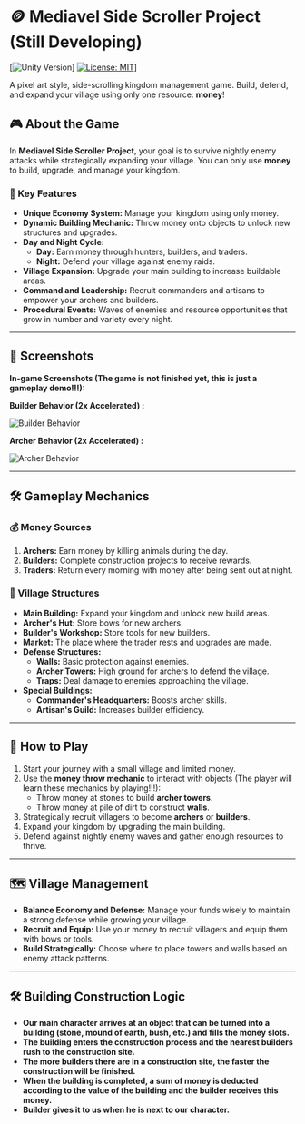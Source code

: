 # 🪙 Mediavel Side Scroller Project (Still Developing) 
[![Unity Version](https://img.shields.io/badge/Unity-6+-black.svg?logo=unity)]
[![License: MIT](https://img.shields.io/badge/License-MIT-yellow.svg)](https://img.shields.io/badge/License-MIT-yellow.svg)]

A pixel art style, side-scrolling kingdom management game. Build, defend, and expand your village using only one resource: **money**!  

## 🎮 About the Game  
In **Mediavel Side Scroller Project**, your goal is to survive nightly enemy attacks while strategically expanding your village. You can only use **money** to build, upgrade, and manage your kingdom. 

### 🌟 Key Features  
- **Unique Economy System:** Manage your kingdom using only money.  
- **Dynamic Building Mechanic:** Throw money onto objects to unlock new structures and upgrades.  
- **Day and Night Cycle:**  
  - **Day:** Earn money through hunters, builders, and traders.  
  - **Night:** Defend your village against enemy raids.  
- **Village Expansion:** Upgrade your main building to increase buildable areas.  
- **Command and Leadership:** Recruit commanders and artisans to empower your archers and builders.  
- **Procedural Events:** Waves of enemies and resource opportunities that grow in number and variety every night.  

---

## 📸 Screenshots  

**In-game Screenshots (The game is not finished yet, this is just a gameplay demo!!!):**

**Builder Behavior (2x Accelerated) :**

![Builder Behavior](Assets/GameplayVideos/MediavelDemo1.gif)

**Archer Behavior (2x Accelerated) :**

![Archer Behavior](Assets/GameplayVideos/MediavelDemo2.gif)

---

## 🛠️ Gameplay Mechanics  

### 💰 Money Sources  
1. **Archers:** Earn money by killing animals during the day.  
2. **Builders:** Complete construction projects to receive rewards.  
3. **Traders:** Return every morning with money after being sent out at night.  

### 🏰 Village Structures  
- **Main Building:** Expand your kingdom and unlock new build areas.  
- **Archer's Hut:** Store bows for new archers.  
- **Builder's Workshop:** Store tools for new builders.  
- **Market:** The place where the trader rests and upgrades are made.  
- **Defense Structures:**  
  - **Walls:** Basic protection against enemies.  
  - **Archer Towers:** High ground for archers to defend the village.  
  - **Traps:** Deal damage to enemies approaching the village.  
- **Special Buildings:**  
  - **Commander's Headquarters:** Boosts archer skills.  
  - **Artisan's Guild:** Increases builder efficiency.  

---

## 🔄 How to Play  
1. Start your journey with a small village and limited money.  
2. Use the **money throw mechanic** to interact with objects (The player will learn these mechanics by playing!!!):  
   - Throw money at stones to build **archer towers**.  
   - Throw money at pile of dirt to construct **walls**.  
3. Strategically recruit villagers to become **archers** or **builders**.  
4. Expand your kingdom by upgrading the main building.  
5. Defend against nightly enemy waves and gather enough resources to thrive.  

---

## 🗺️ Village Management  
- **Balance Economy and Defense:** Manage your funds wisely to maintain a strong defense while growing your village.  
- **Recruit and Equip:** Use your money to recruit villagers and equip them with bows or tools.  
- **Build Strategically:** Choose where to place towers and walls based on enemy attack patterns.

---

## 🛠️ Building Construction Logic
- **Our main character arrives at an object that can be turned into a building (stone, mound of earth, bush, etc.) and fills the money slots.**
- **The building enters the construction process and the nearest builders rush to the construction site.**
- **The more builders there are in a construction site, the faster the construction will be finished.**
- **When the building is completed, a sum of money is deducted according to the value of the building and the builder receives this money.**
- **Builder gives it to us when he is next to our character.**

